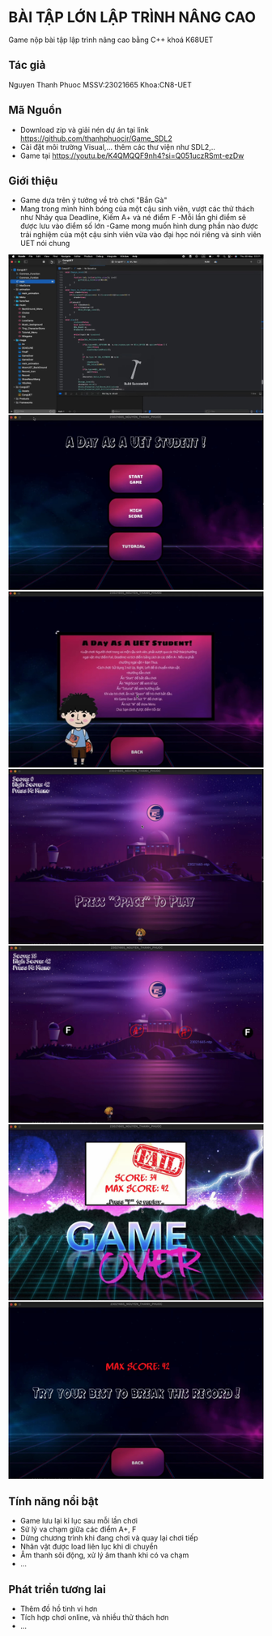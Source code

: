 # BÀI TẬP LỚN LẬP TRÌNH NÂNG CAO 
Game nộp bài tập lập trình nâng cao bằng C++ khoá K68UET

## Tác giả
Nguyen Thanh Phuoc
MSSV:23021665
Khoa:CN8-UET
## Mã Nguồn
- Download zip và giải nén dự án tại link https://github.com/thanhphuocjr/Game_SDL2
- Cài đặt môi trường Visual,... thêm các thư viện như SDL2,..
- Game tại https://youtu.be/K4QMQQF9nh4?si=Q051uczRSmt-ezDw
## Giới thiệu
- Game dựa trên ý tưởng về trò chơi "Bắn Gà"
- Mang trong mình hình bóng của một cậu sinh viên, vượt các thử thách như
Nhảy qua Deadline, Kiếm A+ và né điểm F
-Mỗi lần ghi điểm sẽ được lưu vào điểm số lớn
-Game mong muốn hình dung phần nào được trải nghiệm của một cậu sinh viên vừa vào đại học nói riêng và sinh viên UET nói chung

![Code](https://github.com/thanhphuocjr/Game_SDL2/blob/main/CongUET/image/Code.jpg)
![Menu](https://github.com/thanhphuocjr/Game_SDL2/blob/main/CongUET/image/Menu.jpg)
![Tutorial](https://github.com/thanhphuocjr/Game_SDL2/blob/main/CongUET/image/Tutorial.jpg)
![Ready](https://github.com/thanhphuocjr/Game_SDL2/blob/main/CongUET/image/Ready.jpg)
![Game](https://github.com/thanhphuocjr/Game_SDL2/blob/main/CongUET/image/Game.jpg)
![GameOver](https://github.com/thanhphuocjr/Game_SDL2/blob/main/CongUET/image/GameOver.jpg)
![MaxScore](https://github.com/thanhphuocjr/Game_SDL2/blob/main/CongUET/image/MaxScore.jpg)

## Tính năng nổi bật
- Game lưu lại kỉ lục sau mỗi lần chơi
- Sử lý va chạm giữa các điểm A+, F
- Dừng chương trình khi đang chơi và quay lại chơi tiếp
- Nhân vật được load liên lục khi di chuyển
- Âm thanh sôi động, xử lý âm thanh khi có va chạm
- ...
## Phát triển tương lai
- Thêm đồ hồ tinh vi hơn
- Tích hợp chơi online, và nhiều thử thách hơn
- ...
